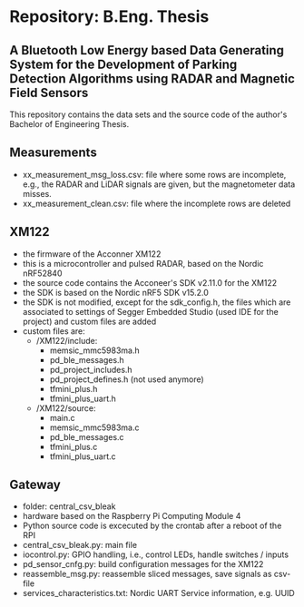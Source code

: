 # Repository: B.Eng. Thesis

## A Bluetooth Low Energy based Data Generating System for the Development of Parking Detection Algorithms using RADAR and Magnetic Field Sensors

This repository contains the data sets and the source code of the author's Bachelor of Engineering Thesis.

## Measurements
- xx_measurement_msg_loss.csv: file where some rows are incomplete, e.g., the RADAR and LiDAR signals are given, but the magnetometer data misses.
- xx_measurement_clean.csv: file where the incomplete rows are deleted

## XM122
- the firmware of the Acconner XM122
- this is a microcontroller and pulsed RADAR, based on the Nordic nRF52840
- the source code contains the Acconeer's SDK v2.11.0 for the XM122
- the SDK is based on the Nordic nRF5 SDK v15.2.0
- the SDK is not modified, except for the sdk_config.h, the files which are associated to settings of Segger Embedded Studio (used IDE for the project) and custom files are added
- custom files are:
  - /XM122/include:
    - memsic_mmc5983ma.h
    - pd_ble_messages.h
    - pd_project_includes.h
    - pd_project_defines.h (not used anymore)
    - tfmini_plus.h
    - tfmini_plus_uart.h
  - /XM122/source:
    - main.c
    - memsic_mmc5983ma.c
    - pd_ble_messages.c
    - tfmini_plus.c
    - tfmini_plus_uart.c

## Gateway
- folder: central_csv_bleak
- hardware based on the Raspberry Pi Computing Module 4
- Python source code is excecuted by the crontab after a reboot of the RPI
- central_csv_bleak.py: main file
- iocontrol.py: GPIO handling, i.e., control LEDs, handle switches / inputs
- pd_sensor_cnfg.py: build configuration messages for the XM122
- reassemble_msg.py: reassemble sliced messages, save signals as csv-file
- services_characteristics.txt: Nordic UART Service information, e.g. UUID

